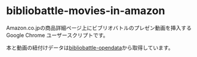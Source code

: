 bibliobattle-movies-in-amazon
=============================

Amazon.co.jpの商品詳細ページ上にビブリオバトルのプレゼン動画を挿入するGoogle
Chrome ユーザースクリプトです。

本と動画の紐付けデータは[bibliobattle-opendata](https://github.com/tsunekawa/bibliobattle-opendata/blob/master/books_movies.tsv)から取得しています。
